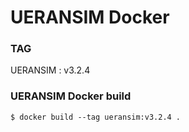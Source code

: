 # UERANSIM Docker

### TAG
UERANSIM : v3.2.4

### UERANSIM Docker build
```
$ docker build --tag ueransim:v3.2.4 .
```
